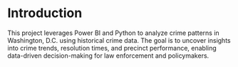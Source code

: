 # Introduction
This project leverages Power BI and Python to analyze crime patterns in Washington, D.C. using historical crime data. The goal is to uncover insights into crime trends, resolution times, and precinct performance, enabling data-driven decision-making for law enforcement and policymakers.
